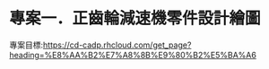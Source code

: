 # 專案一．正齒輪減速機零件設計繪圖

專案目標:https://cd-cadp.rhcloud.com/get_page?heading=%E8%AA%B2%E7%A8%8B%E9%80%B2%E5%BA%A6




